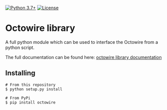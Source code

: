 [![Python 3.7+](https://img.shields.io/badge/python-v3.7+-blue.svg)](https://www.python.org/) [![License](https://img.shields.io/badge/license-GPLv3-important.svg)](LICENSE)
# Octowire library

A full python module which can be used to interface the Octowire from a python script.

The full documentation can be found here: [octowire library documentation](https://bitbucket.org/octowire/octowire-lib/wiki/Home)

## Installing

```
# From this repository
$ python setup.py install

# From PyPi
$ pip install octowire
```